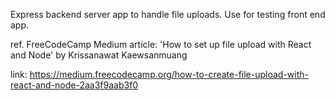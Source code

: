 Express backend server app to handle file uploads.
Use for testing front end app.


ref. FreeCodeCamp Medium article: 'How to set up file upload with React and Node' by Krissanawat​ Kaewsanmuang

link:
https://medium.freecodecamp.org/how-to-create-file-upload-with-react-and-node-2aa3f9aab3f0